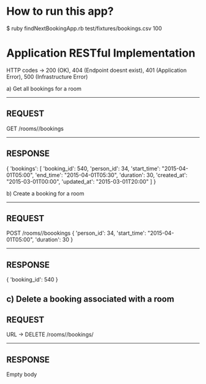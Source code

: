 # How to run this app?

$ ruby findNextBookingApp.rb test/fixtures/bookings.csv 100

# Application RESTful Implementation

HTTP codes -> 200 (OK), 404 (Endpoint doesnt exist), 401 (Application Error), 500 (Infrastructure Error)

a) Get all bookings for a room

------------
  REQUEST
------------
GET /rooms/<room id>/bookings

------------
  RESPONSE
------------
{
  'bookings': [
    'booking_id': 540,
    'person_id': 34,
    'start_time': "2015-04-01T05:00",
    'end_time': "2015-04-01T05:30",
    'duration': 30,
    'created_at': "2015-03-01T00:00",
    'updated_at': "2015-03-01T20:00"
  ]
}


b) Create a booking for a room

------------
  REQUEST
------------
POST /rooms/<room id>/boookings
{
  'person_id': 34,
  'start_time': "2015-04-01T05:00",
  'duration': 30
}

------------
  RESPONSE
------------
{
  'booking_id': 540
}


c) Delete a booking associated with a room
------------
  REQUEST
------------
URL -> DELETE /rooms/<room id>/bookings/<booking id>

------------
  RESPONSE
------------

Empty body




